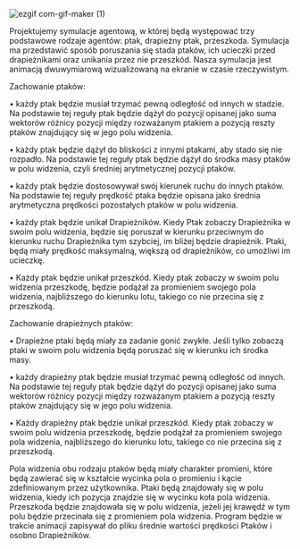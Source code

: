 ![ezgif com-gif-maker (1)](https://user-images.githubusercontent.com/72752940/119895272-defd8900-bf3d-11eb-9fe1-eba8877ab4b5.gif)


Projektujemy symulacje agentową, w której będą występować trzy podstawowe rodzaje agentów: ptak, drapieżny ptak, przeszkoda. Symulacja ma przedstawić sposób poruszania się stada ptaków, ich ucieczki przed drapieżnikami oraz unikania przez nie przeszkód. Nasza symulacja jest animacją dwuwymiarową wizualizowaną na ekranie w czasie rzeczywistym.

Zachowanie ptaków:

• każdy ptak będzie musiał trzymać pewną odległość od innych w stadzie. Na podstawie tej reguły ptak będzie dążył do pozycji opisanej jako suma wektorów różnicy pozycji między rozważanym ptakiem a pozycją reszty ptaków znajdujący się w jego polu widzenia.

• każdy ptak będzie dążył do bliskości z innymi ptakami, aby stado się nie rozpadło. Na podstawie tej reguły ptak będzie dążył do środka masy ptaków w polu widzenia, czyli średniej arytmetycznej pozycji ptaków.

• każdy ptak będzie dostosowywał swój kierunek ruchu do innych ptaków. Na podstawie tej reguły prędkość ptaka będzie opisana jako średnia arytmetyczna prędkości pozostałych ptaków w polu widzenia.

• każdy ptak będzie unikał Drapieżników. Kiedy Ptak zobaczy Drapieżnika w swoim polu widzenia, będzie się poruszał w kierunku przeciwnym do kierunku ruchu Drapieżnika tym szybciej, im bliżej będzie drapieżnik. Ptaki, będą miały prędkość maksymalną, większą od drapieżników, co umożliwi im ucieczkę.

• Każdy ptak będzie unikał przeszkód. Kiedy ptak zobaczy w swoim polu widzenia przeszkodę, będzie podążał za promieniem swojego pola widzenia, najbliższego do kierunku lotu, takiego co nie przecina się z przeszkodą.

Zachowanie drapieżnych ptaków:

• Drapieżne ptaki będą miały za zadanie gonić zwykłe. Jeśli tylko zobaczą ptaki w swoim polu widzenia będą poruszać się w kierunku ich środka masy.

• każdy drapieżny ptak będzie musiał trzymać pewną odległość od innych. Na podstawie tej reguły ptak będzie dążył do pozycji opisanej jako suma wektorów różnicy pozycji między rozważanym ptakiem a pozycją reszty ptaków znajdujący się w jego polu widzenia.

• Każdy drapieżny ptak będzie unikał przeszkód. Kiedy ptak zobaczy w swoim polu widzenia przeszkodę, będzie podążał za promieniem swojego pola widzenia, najbliższego do kierunku lotu, takiego co nie przecina się z przeszkodą.

Pola widzenia obu rodzaju ptaków będą miały charakter promieni, które będą zawierać się w kształcie wycinka pola o promieniu i kącie zdefiniowanym przez użytkownika. Ptaki będą znajdowały się w polu widzenia, kiedy ich pozycja znajdzie się w wycinku koła pola widzenia. Przeszkoda będzie znajdowała się w polu widzenia, jeżeli jej krawędź w tym polu będzie przecinała się z promieniem pola widzenia. Program będzie w trakcie animacji zapisywał do pliku średnie wartości prędkości Ptaków i osobno Drapieżników.

